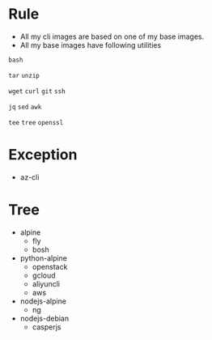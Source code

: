 # Rule

* All my cli images are based on one of my base images.
* All my base images have following utilities

`bash`

`tar` `unzip`

`wget` `curl` `git` `ssh`

`jq` `sed` `awk` 

`tee` `tree` `openssl`

# Exception

* az-cli

# Tree

* alpine
  * fly
  * bosh
* python-alpine
  * openstack
  * gcloud
  * aliyuncli
  * aws
* nodejs-alpine
  * ng
* nodejs-debian
  * casperjs
